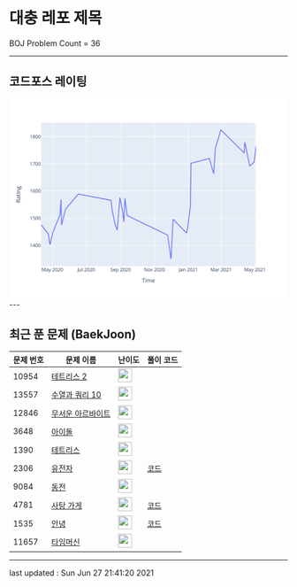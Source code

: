 # 대충 레포 제목

BOJ Problem Count = 36

---

## 코드포스 레이팅
[![Rating Graph](./cfStats.svg)](https://github.com/ingyu1008/Algorithm-Problem-Solving/blob/master/cfStats.html)---

## 최근 푼 문제 (BaekJoon)
| 문제 번호 | 문제 이름 | 난이도 | 풀이 코드 |
| --- | --- | --- | --- |
| 10954 | [테트리스 2](https://www.acmicpc.net/problem/10954) | <img height="25px" width="25px=" src="https://static.solved.ac/tier_small/19.svg"/> |  |
| 13557 | [수열과 쿼리 10](https://www.acmicpc.net/problem/13557) | <img height="25px" width="25px=" src="https://static.solved.ac/tier_small/20.svg"/> |  |
| 12846 | [무서운 아르바이트](https://www.acmicpc.net/problem/12846) | <img height="25px" width="25px=" src="https://static.solved.ac/tier_small/16.svg"/> |  |
| 3648 | [아이돌](https://www.acmicpc.net/problem/3648) | <img height="25px" width="25px=" src="https://static.solved.ac/tier_small/17.svg"/> |  |
| 1390 | [테트리스](https://www.acmicpc.net/problem/1390) | <img height="25px" width="25px=" src="https://static.solved.ac/tier_small/19.svg"/> |  |
| 2306 | [유전자](https://www.acmicpc.net/problem/2306) | <img height="25px" width="25px=" src="https://static.solved.ac/tier_small/13.svg"/> | [코드](<https://github.com/ingyu1008/Algorithm-Problem-Solving/tree/master/Baekjoon%20Online%20Judge/유전자/solution.cpp>) |
| 9084 | [동전](https://www.acmicpc.net/problem/9084) | <img height="25px" width="25px=" src="https://static.solved.ac/tier_small/10.svg"/> |  |
| 4781 | [사탕 가게](https://www.acmicpc.net/problem/4781) | <img height="25px" width="25px=" src="https://static.solved.ac/tier_small/11.svg"/> | [코드](<https://github.com/ingyu1008/Algorithm-Problem-Solving/tree/master/Baekjoon%20Online%20Judge/사탕 가게/solution.cpp>) |
| 1535 | [안녕](https://www.acmicpc.net/problem/1535) | <img height="25px" width="25px=" src="https://static.solved.ac/tier_small/9.svg"/> | [코드](<https://github.com/ingyu1008/Algorithm-Problem-Solving/tree/master/Baekjoon%20Online%20Judge/안녕/solution.cpp>) |
| 11657 | [타임머신](https://www.acmicpc.net/problem/11657) | <img height="25px" width="25px=" src="https://static.solved.ac/tier_small/12.svg"/> |  |


---

last updated : Sun Jun 27 21:41:20 2021


